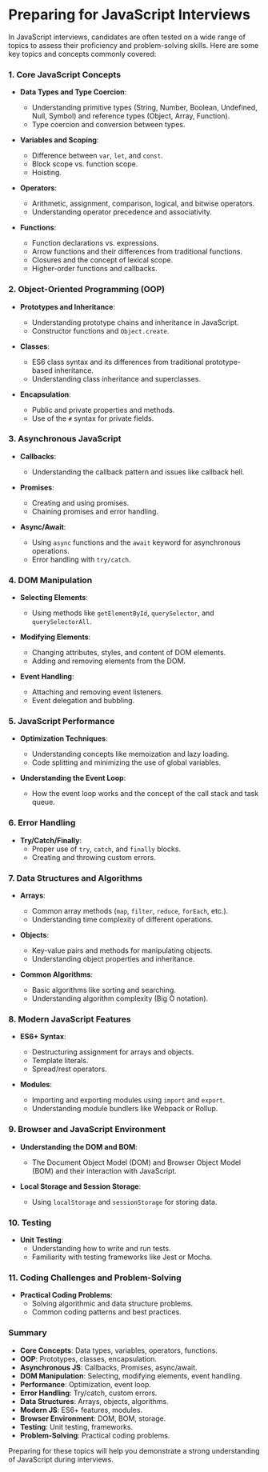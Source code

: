 # Preparing for JavaScript Interviews

In JavaScript interviews, candidates are often tested on a wide range of topics to assess their proficiency and problem-solving skills. Here are some key topics and concepts commonly covered:

### 1. **Core JavaScript Concepts**

- **Data Types and Type Coercion**:
  - Understanding primitive types (String, Number, Boolean, Undefined, Null, Symbol) and reference types (Object, Array, Function).
  - Type coercion and conversion between types.
  
- **Variables and Scoping**:
  - Difference between `var`, `let`, and `const`.
  - Block scope vs. function scope.
  - Hoisting.

- **Operators**:
  - Arithmetic, assignment, comparison, logical, and bitwise operators.
  - Understanding operator precedence and associativity.

- **Functions**:
  - Function declarations vs. expressions.
  - Arrow functions and their differences from traditional functions.
  - Closures and the concept of lexical scope.
  - Higher-order functions and callbacks.

### 2. **Object-Oriented Programming (OOP)**

- **Prototypes and Inheritance**:
  - Understanding prototype chains and inheritance in JavaScript.
  - Constructor functions and `Object.create`.

- **Classes**:
  - ES6 class syntax and its differences from traditional prototype-based inheritance.
  - Understanding class inheritance and superclasses.

- **Encapsulation**:
  - Public and private properties and methods.
  - Use of the `#` syntax for private fields.

### 3. **Asynchronous JavaScript**

- **Callbacks**:
  - Understanding the callback pattern and issues like callback hell.

- **Promises**:
  - Creating and using promises.
  - Chaining promises and error handling.

- **Async/Await**:
  - Using `async` functions and the `await` keyword for asynchronous operations.
  - Error handling with `try/catch`.

### 4. **DOM Manipulation**

- **Selecting Elements**:
  - Using methods like `getElementById`, `querySelector`, and `querySelectorAll`.

- **Modifying Elements**:
  - Changing attributes, styles, and content of DOM elements.
  - Adding and removing elements from the DOM.

- **Event Handling**:
  - Attaching and removing event listeners.
  - Event delegation and bubbling.

### 5. **JavaScript Performance**

- **Optimization Techniques**:
  - Understanding concepts like memoization and lazy loading.
  - Code splitting and minimizing the use of global variables.

- **Understanding the Event Loop**:
  - How the event loop works and the concept of the call stack and task queue.

### 6. **Error Handling**

- **Try/Catch/Finally**:
  - Proper use of `try`, `catch`, and `finally` blocks.
  - Creating and throwing custom errors.

### 7. **Data Structures and Algorithms**

- **Arrays**:
  - Common array methods (`map`, `filter`, `reduce`, `forEach`, etc.).
  - Understanding time complexity of different operations.

- **Objects**:
  - Key-value pairs and methods for manipulating objects.
  - Understanding object properties and inheritance.

- **Common Algorithms**:
  - Basic algorithms like sorting and searching.
  - Understanding algorithm complexity (Big O notation).

### 8. **Modern JavaScript Features**

- **ES6+ Syntax**:
  - Destructuring assignment for arrays and objects.
  - Template literals.
  - Spread/rest operators.

- **Modules**:
  - Importing and exporting modules using `import` and `export`.
  - Understanding module bundlers like Webpack or Rollup.

### 9. **Browser and JavaScript Environment**

- **Understanding the DOM and BOM**:
  - The Document Object Model (DOM) and Browser Object Model (BOM) and their interaction with JavaScript.

- **Local Storage and Session Storage**:
  - Using `localStorage` and `sessionStorage` for storing data.

### 10. **Testing**

- **Unit Testing**:
  - Understanding how to write and run tests.
  - Familiarity with testing frameworks like Jest or Mocha.

### 11. **Coding Challenges and Problem-Solving**

- **Practical Coding Problems**:
  - Solving algorithmic and data structure problems.
  - Common coding patterns and best practices.

### Summary

- **Core Concepts**: Data types, variables, operators, functions.
- **OOP**: Prototypes, classes, encapsulation.
- **Asynchronous JS**: Callbacks, Promises, async/await.
- **DOM Manipulation**: Selecting, modifying elements, event handling.
- **Performance**: Optimization, event loop.
- **Error Handling**: Try/catch, custom errors.
- **Data Structures**: Arrays, objects, algorithms.
- **Modern JS**: ES6+ features, modules.
- **Browser Environment**: DOM, BOM, storage.
- **Testing**: Unit testing, frameworks.
- **Problem-Solving**: Practical coding problems.

Preparing for these topics will help you demonstrate a strong understanding of JavaScript during interviews.